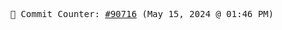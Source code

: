 <p align="center">
    <samp>
        📮 Commit Counter: <a href="https://github.com/Javascript-void0/Javascript-void0/commits/main">#90716</a> (May 15, 2024 @ 01:46 PM)
    </samp>
</p>